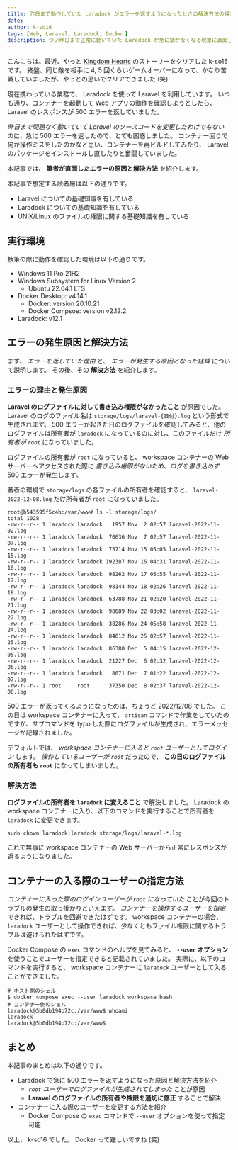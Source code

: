 ```yaml
---
title: 昨日まで動作していた Laradock がエラーを返すようになったときの解決方法の模索
date: 
author: k-so16
tags: [Web, Laravel, Laradock, Docker]
description: つい昨日まで正常に動いていた Laradock が急に動かなくなる現象に直面したので、その原因と解決方法を紹介します。
---
```


こんにちは。最近、やっと [Kingdom Hearts](https://www.jp.square-enix.com/kingdom/) のストーリーをクリアした k-so16 です。
終盤、同じ敵を相手に 4, 5 回くらいゲームオーバーになって、かなり苦戦していましたが、やっとの思いでクリアできました (笑)

現在携わっている業務で、 Laradock を使って Laravel を利用しています。
いつも通り、コンテナーを起動して Web アプリの動作を確認しようとしたら、 Laravel のレスポンスが 500 エラーを返していました。

*昨日まで問題なく動いていて Laravel のソースコードを変更したわけでもない* のに、急に 500 エラーを返したので、とても困惑しました。
コンテナー回りで何か操作ミスをしたのかなと思い、コンテナーを再ビルドしてみたり、 Laravel のパッケージをインストールし直したりと奮闘していました。

本記事では、 **筆者が直面したエラーの原因と解決方法** を紹介します。

本記事で想定する読者層は以下の通りです。

- Laravel についての基礎知識を有している
- Laradock についての基礎知識を有している
- UNIX/Linux のファイルの権限に関する基礎知識を有している

## 実行環境

執筆の際に動作を確認した環境は以下の通りです。

- Windows 11 Pro 21H2
- Windows Subsystem for Linux Version 2
    - Ubuntu 22.04.1 LTS
- Docker Desktop: v4.14.1
    - Docker: version 20.10.21
    - Docker Compsoe: version v2.12.2
- Laradock: v12.1

## エラーの発生原因と解決方法

まず、 *エラーを返していた理由* と、 *エラーが発生する原因となった経緯* について説明します。
その後、その **解決方法** を紹介します。

### エラーの理由と発生原因

**Laravel のログファイルに対して書き込み権限がなかったこと** が原因でした。
Laravel のログのファイル名は `storage/logs/laravel-{日付}.log` という形式で生成されます。
500 エラーが起きた日のログファイルを確認してみると、他のログファイルは所有者が `laradock` になっているのに対し、このファイルだけ *所有者が `root`* になっていました。

ログファイルの所有者が `root` になっていると、 workspace コンテナーの Web サーバーへアクセスされた際に  *書き込み権限がないため、ログを書き込めず* 500 エラーが発生します。

著者の環境で `storage/logs` の各ファイルの所有者を確認すると、 `laravel-2022-12-08.log` だけ所有者が `root` になっていました。

```bash{16}:title=ログファイルの権限の確認
root@b543595f5c4b:/var/www# ls -l storage/logs/
total 1028
-rw-r--r-- 1 laradock laradock   1957 Nov  2 02:57 laravel-2022-11-02.log
-rw-r--r-- 1 laradock laradock  70636 Nov  7 02:57 laravel-2022-11-07.log
-rw-r--r-- 1 laradock laradock  75714 Nov 15 05:05 laravel-2022-11-15.log
-rw-r--r-- 1 laradock laradock 192387 Nov 16 04:31 laravel-2022-11-16.log
-rw-r--r-- 1 laradock laradock  98262 Nov 17 05:55 laravel-2022-11-17.log
-rw-r--r-- 1 laradock laradock  98144 Nov 18 02:26 laravel-2022-11-18.log
-rw-r--r-- 1 laradock laradock  63788 Nov 21 02:20 laravel-2022-11-21.log
-rw-r--r-- 1 laradock laradock  98689 Nov 22 03:02 laravel-2022-11-22.log
-rw-r--r-- 1 laradock laradock  38286 Nov 24 05:58 laravel-2022-11-24.log
-rw-r--r-- 1 laradock laradock  84612 Nov 25 02:57 laravel-2022-11-25.log
-rw-r--r-- 1 laradock laradock  86380 Dec  5 04:15 laravel-2022-12-05.log
-rw-r--r-- 1 laradock laradock  21227 Dec  6 02:32 laravel-2022-12-06.log
-rw-r--r-- 1 laradock laradock   8071 Dec  7 01:22 laravel-2022-12-07.log
-rw-r--r-- 1 root     root      37350 Dec  8 02:37 laravel-2022-12-08.log
```

500 エラーが返ってくるようになったのは、ちょうど 2022/12/08 でした。
この日は workspace コンテナーに入って、 `artisan` コマンドで作業をしていたのですが、サブコマンドを typo した際にログファイルが生成され、エラーメッセージが記録されました。

デフォルトでは、 *workspace コンテナーに入ると `root` ユーザーとしてログイン* します。
*操作しているユーザーが `root`* だったので、 **この日のログファイルの所有者も `root`** になってしまいました。

### 解決方法

**ログファイルの所有者を `laradock` に変えること** で解決しました。
Laradock の workspace コンテナーに入り、以下のコマンドを実行することで所有者を `laradock` に変更できます。

```bash:title=ログファイルの所有者の変更
sudo chown laradock:laradock storage/logs/laravel-*.log
```

これで無事に workspace コンテナーの Web サーバーから正常にレスポンスが返るようになりました。

## コンテナーの入る際のユーザーの指定方法

*コンテナーに入った際のログインユーザーが `root` になっていた* ことが今回のトラブルの発生の取っ掛かりといえます。
*コンテナーを操作するユーザーを指定* できれば、トラブルを回避できたはずです。
workspace コンテナーの場合、 `laradock` ユーザーとして操作できれば、少なくともファイル権限に関するトラブルは避けられたはずです。

Docker Compose の `exec` コマンドのヘルプを見てみると、 **`--user` オプション** を使うことでユーザーを指定できると記載されていました。
実際に、以下のコマンドを実行すると、 workspace コンテナーに `laradock` ユーザーとして入ることができました。

```bash:title=ログインユーザーの指定
# ホスト側のシェル
$ docker compose exec --user laradock workspace bash
# コンテナー側のシェル
laradock@5b0db194b72c:/var/www$ whoami
laradock
laradock@5b0db194b72c:/var/www$
```

## まとめ

本記事のまとめは以下の通りです。

- Laradock で急に 500 エラーを返すようになった原因と解決方法を紹介
    - *`root` ユーザーでログファイルが生成されてしまった* ことが原因
    - **Laravel のログファイルの所有者や権限を適切に修正** することで解決
- コンテナーに入る際のユーザーを変更する方法を紹介
    - Docker Compose の `exec` コマンドで `--user` オプションを使って指定可能

以上、 k-so16 でした。
Docker って難しいですね (笑)
